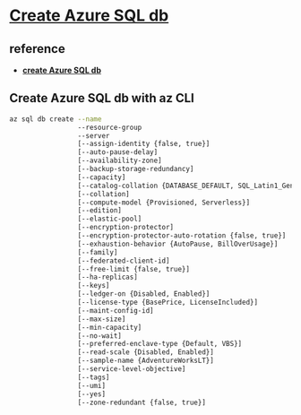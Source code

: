 # **[Create Azure SQL db](https://learn.microsoft.com/en-us/cli/azure/sql/db?view=azure-cli-latest#az-sql-db-create)**

## reference

- **[create Azure SQL db](https://learn.microsoft.com/en-us/cli/azure/sql/db?view=azure-cli-latest#az-sql-db-create)**

## Create Azure SQL db with az CLI

```bash
az sql db create --name
                 --resource-group
                 --server
                 [--assign-identity {false, true}]
                 [--auto-pause-delay]
                 [--availability-zone]
                 [--backup-storage-redundancy]
                 [--capacity]
                 [--catalog-collation {DATABASE_DEFAULT, SQL_Latin1_General_CP1_CI_AS}]
                 [--collation]
                 [--compute-model {Provisioned, Serverless}]
                 [--edition]
                 [--elastic-pool]
                 [--encryption-protector]
                 [--encryption-protector-auto-rotation {false, true}]
                 [--exhaustion-behavior {AutoPause, BillOverUsage}]
                 [--family]
                 [--federated-client-id]
                 [--free-limit {false, true}]
                 [--ha-replicas]
                 [--keys]
                 [--ledger-on {Disabled, Enabled}]
                 [--license-type {BasePrice, LicenseIncluded}]
                 [--maint-config-id]
                 [--max-size]
                 [--min-capacity]
                 [--no-wait]
                 [--preferred-enclave-type {Default, VBS}]
                 [--read-scale {Disabled, Enabled}]
                 [--sample-name {AdventureWorksLT}]
                 [--service-level-objective]
                 [--tags]
                 [--umi]
                 [--yes]
                 [--zone-redundant {false, true}]
```
